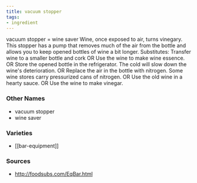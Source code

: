 ```yaml
---
title: vacuum stopper
tags:
- ingredient
---
```

vacuum stopper = wine saver Wine, once exposed to air, turns vinegary. This stopper has a pump that removes much of the air from the bottle and allows you to keep opened bottles of wine a bit longer. Substitutes: Transfer wine to a smaller bottle and cork OR Use the wine to make wine essence. OR Store the opened bottle in the refrigerator. The cold will slow down the wine's deterioration. OR Replace the air in the bottle with nitrogen. Some wine stores carry pressurized cans of nitrogen. OR Use the old wine in a hearty sauce. OR Use the wine to make vinegar.

### Other Names

* vacuum stopper
* wine saver

### Varieties

* [[bar-equipment]]

### Sources
* http://foodsubs.com/EqBar.html
